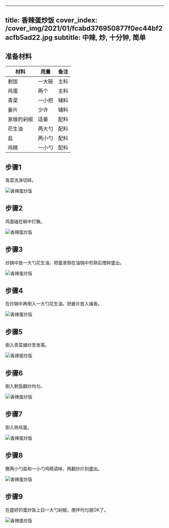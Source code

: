 
---
title: 香辣蛋炒饭
cover_index: /cover_img/2021/01/fcabd376950877f0ec44bf2acfb5ad22.jpg
subtitle: 中辣, 炒, 十分钟, 简单
---

## 准备材料

| 材料     | 用量 | 备注|
| ------- | ----- | --- |
| 剩饭 | 一大碗| 主料 |
| 鸡蛋 | 两个| 主料 |
| 青菜 | 一小把| 辅料 |
| 姜片 | 少许| 辅料 |
| 家做的剁椒 | 适量| 配料 |
| 花生油 | 两大勺| 配料 |
| 盐 | 两小勺| 配料 |
| 鸡精 | 一小勺| 配料 |

## 步骤1

青菜洗净切碎。

![香辣蛋炒饭](https://i8.meishichina.com/attachment/recipe/201010/201010141451350.jpg?x-oss-process=style/p320) 

## 步骤2

鸡蛋磕在碗中打散。

![香辣蛋炒饭](https://i8.meishichina.com/attachment/recipe/201010/201010141453183.jpg?x-oss-process=style/p320) 

## 步骤3

炒锅中放一大勺花生油，把蛋液倒在油锅中煎熟后搅碎盛出。

![香辣蛋炒饭](https://i8.meishichina.com/attachment/recipe/201010/201010141454141.jpg?x-oss-process=style/p320) 

## 步骤4

在炒锅中再倒入一大勺花生油，把姜片放入煸香。

![香辣蛋炒饭](https://i8.meishichina.com/attachment/recipe/201010/201010141455121.jpg?x-oss-process=style/p320) 

## 步骤5

倒入青菜煸炒至发蔫。

![香辣蛋炒饭](https://i8.meishichina.com/attachment/recipe/201010/201010141456375.jpg?x-oss-process=style/p320) 

## 步骤6

倒入剩饭翻炒均匀。

![香辣蛋炒饭](https://i8.meishichina.com/attachment/recipe/201010/201010141458226.jpg?x-oss-process=style/p320) 

## 步骤7

倒入熟鸡蛋。

![香辣蛋炒饭](https://i8.meishichina.com/attachment/recipe/201010/201010141500455.jpg?x-oss-process=style/p320) 

## 步骤8

撒两小勺盐和一小勺鸡精调味，再翻炒片刻盛出。

![香辣蛋炒饭](https://i8.meishichina.com/attachment/recipe/201010/201010141502269.jpg?x-oss-process=style/p320) 

## 步骤9

在盛好的蛋炒饭上舀一大勺剁椒，搅拌均匀就OK了。

![香辣蛋炒饭](https://i8.meishichina.com/attachment/recipe/201010/201010141503088.jpg?x-oss-process=style/p320) 

